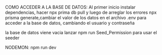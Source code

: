 COMO ACCEDER A LA BASE DE DATOS:
Al primer inicio instalar dependencias, hacer npx prima db pull y luego de arreglar los errores
npx prisma generate,cambiar el valor de los datos en el archivo .env para acceder a la base de datos, cambiando el usuario y contraseña


la base de datos viene vacia
lanzar npm run Seed_Permission para usar el seeder

NODEMON:
npm run dev